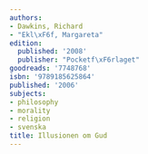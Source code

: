 ```yaml
---
authors:
- Dawkins, Richard
- "Ekl\xF6f, Margareta"
edition:
  published: '2008'
  publisher: "Pocketf\xF6rlaget"
goodreads: '7748768'
isbn: '9789185625864'
published: '2006'
subjects:
- philosophy
- morality
- religion
- svenska
title: Illusionen om Gud
---
```


